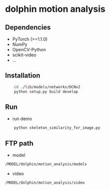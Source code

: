 # dolphin motion analysis

## Dependencies
* PyTorch (>=1.1.0)
* NumPy
* OpenCV-Python
* scikit-video
* ...

## Installation
```bash
    cd ./lib/models/networks/DCNv2
    python setup.py build develop
```

## Run
- run demo
```bash
    python skeleton_similarity_for_image.py
```

## FTP path
- model
```bash
/MODEL/dolphin/motion_analysis/models
```
- video
```bash
/MODEL/dolphin/motion_analysis/video
```